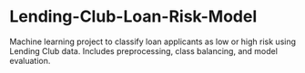 # Lending-Club-Loan-Risk-Model
Machine learning project to classify loan applicants as low or high risk using Lending Club data. Includes preprocessing, class balancing, and model evaluation.
